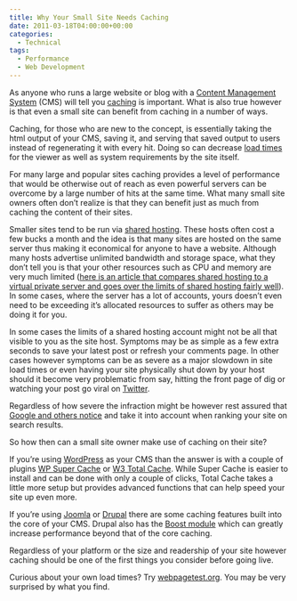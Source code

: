 ```yaml
---
title: Why Your Small Site Needs Caching
date: 2011-03-18T04:00:00+00:00
categories:
  - Technical
tags:
  - Performance
  - Web Development
---
```


As anyone who runs a large website or blog with a [Content Management System](http://en.wikipedia.org/wiki/Content_management_system "Content management system") (CMS) will tell you [caching](http://en.wikipedia.org/wiki/Cache "Cache") is important. What is also true however is that even a small site can benefit from caching in a number of ways.

Caching, for those who are new to the concept, is essentially taking the html output of your CMS, saving it, and serving that saved output to users instead of regenerating it with every hit. Doing so can decrease [load times](http://en.wikipedia.org/wiki/Load_%28computing%29 "Load (computing)") for the viewer as well as system requirements by the site itself.

For many large and popular sites caching provides a level of performance that would be otherwise out of reach as even powerful servers can be overcome by a large number of hits at the same time. What many small site owners often don’t realize is that they can benefit just as much from caching the content of their sites.

Smaller sites tend to be run via [shared hosting](http://en.wikipedia.org/wiki/Shared_web_hosting_service "Shared web hosting service"). These hosts often cost a few bucks a month and the idea is that many sites are hosted on the same server thus making it economical for anyone to have a website. Although many hosts advertise unlimited bandwidth and storage space, what they don’t tell you is that your other resources such as CPU and memory are very much limited ([here is an article that compares shared hosting to a virtual private server and goes over the limits of shared hosting fairly well](http://vpslink.com/compare/shared-hosting-vs-vps-hosting/)). In some cases, where the server has a lot of accounts, yours doesn’t even need to be exceeding it’s allocated resources to suffer as others may be doing it for you.

In some cases the limits of a shared hosting account might not be all that visible to you as the site host. Symptoms may be as simple as a few extra seconds to save your latest post or refresh your comments page. In other cases however symptoms can be as severe as a major slowdown in site load times or even having your site physically shut down by your host should it become very problematic from say, hitting the front page of dig or watching your post go viral on [Twitter](http://twitter.com "Twitter").

Regardless of how severe the infraction might be however rest assured that [Google and others notice](http://googlewebmastercentral.blogspot.com/2010/04/using-site-speed-in-web-search-ranking.html) and take it into account when ranking your site on search results.

So how then can a small site owner  make use of caching on their site?

If you’re using [WordPress](http://wordpress.org "WordPress") as your CMS than the answer is with a couple of plugins [WP Super Cache](http://wordpress.org/extend/plugins/wp-super-cache/) or [W3 Total Cache](http://wordpress.org/extend/plugins/w3-total-cache/). While Super Cache is easier to install and can be done with only a couple of clicks, Total Cache takes a little more setup but provides advanced functions that can help speed your site up even more.

If you’re using [Joomla](http://www.joomla.org) or [Drupal](http://www.drupal.org) there are some caching features built into the core of your CMS. Drupal also has the [Boost module](http://drupal.org/project/boost) which can greatly increase performance beyond that of the core caching.

Regardless of your platform or the size and readership of your site however caching should be one of the first things you consider before going live.

Curious about your own load times? Try [webpagetest.org](http://www.webpagetest.org/). You may be very surprised by what you find.